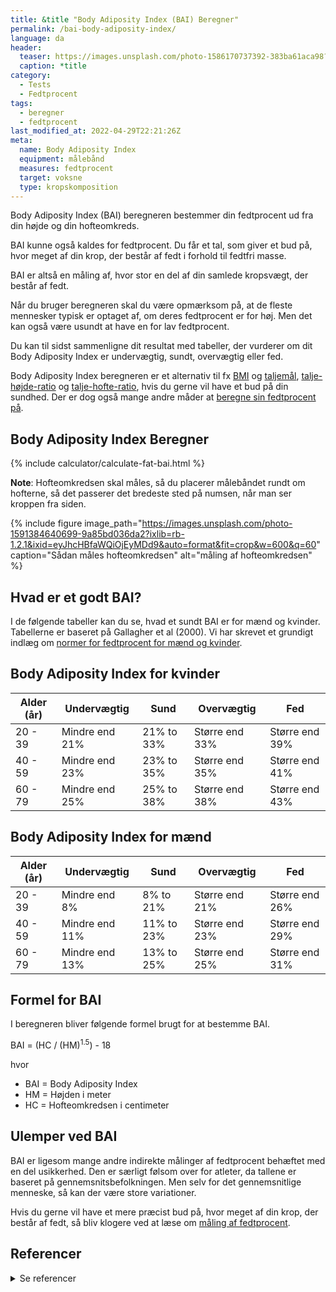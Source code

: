```yaml
---
title: &title "Body Adiposity Index (BAI) Beregner"
permalink: /bai-body-adiposity-index/
language: da
header:
  teaser: https://images.unsplash.com/photo-1586170737392-383ba61aca98?ixlib=rb-1.2.1&ixid=MnwxMjA3fDB8MHxwaG90by1wYWdlfHx8fGVufDB8fHx8&auto=format&fit=crop&h=300&w=400&q=10
  caption: *title
category:
  - Tests
  - Fedtprocent
tags:
  - beregner
  - fedtprocent
last_modified_at: 2022-04-29T22:21:26Z
meta:
  name: Body Adiposity Index
  equipment: målebånd
  measures: fedtprocent
  target: voksne
  type: kropskomposition
---
```


Body Adiposity Index (BAI) beregneren bestemmer din fedtprocent ud fra din højde og din hofteomkreds.

BAI kunne også kaldes for fedtprocent. Du får et tal, som giver et bud på, hvor meget af din krop, der består af fedt i forhold til fedtfri masse.

BAI er altså en måling af, hvor stor en del af din samlede kropsvægt, der består af fedt.

Når du bruger beregneren skal du være opmærksom på, at de fleste mennesker typisk er optaget af, om deres fedtprocent er for høj. Men det kan også være usundt at have en for lav fedtprocent.

Du kan til sidst sammenligne dit resultat med tabeller, der vurderer om dit Body Adiposity Index er undervægtig, sundt, overvægtig eller fed.

Body Adiposity Index beregneren er et alternativ til fx [BMI](/bmi/) og [taljemål](/taljemaal/), [talje-højde-ratio](/talje-hoejde-beregner/) og [talje-hofte-ratio](/talje-hofte-ratio/), hvis du gerne vil have et bud på din sundhed. Der er dog også mange andre måder at [beregne sin fedtprocent på](/artikel/udregning-af-fedtprocent/).

## Body Adiposity Index Beregner

{% include calculator/calculate-fat-bai.html %}

**Note**: Hofteomkredsen skal måles, så du placerer målebåndet rundt om hofterne, så det passerer det bredeste sted på numsen, når man ser kroppen fra siden.

{% include figure image_path="https://images.unsplash.com/photo-1591384640699-9a85bd036da2?ixlib=rb-1.2.1&ixid=eyJhcHBfaWQiOjEyMDd9&auto=format&fit=crop&w=600&q=60" caption="Sådan måles hofteomkredsen" alt="måling af hofteomkredsen" %}

## Hvad er et godt BAI?

I de følgende tabeller kan du se, hvad et sundt BAI er for mænd og kvinder. Tabellerne er baseret på Gallagher et al (2000). Vi har skrevet et grundigt indlæg om [normer for fedtprocent for mænd og kvinder](/fedtprocent-normer/).

## Body Adiposity Index for kvinder

| Alder (år) | Undervægtig | Sund | Overvægtig | Fed |
|-|-|-|-|-|
| 20 - 39	| Mindre end 21% | 21% to 33% | Større end 33% | Større end 39% |
| 40 - 59 | Mindre end 23% | 23% to 35% | Større end 35% | Større end 41% |
| 60 - 79 | Mindre end 25% | 25% to 38% | Større end 38% | Større end 43% |

## Body Adiposity Index for mænd

| Alder (år) | Undervægtig | Sund | Overvægtig | Fed |
|-|-|-|-|-|
| 20 - 39 | Mindre end 8% | 8% to 21% | Større end 21% | Større end 26% |
| 40 - 59 | Mindre end 11% | 11% to 23% | Større end 23% | Større end 29% |
| 60 - 79 | Mindre end 13% | 13% to 25% | Større end 25% | Større end 31% |

## Formel for BAI

I beregneren bliver følgende formel brugt for at bestemme BAI.

BAI = (HC / (HM)<sup>1.5</sup>) - 18

hvor

- BAI = Body Adiposity Index
- HM = Højden i meter
- HC = Hofteomkredsen i centimeter

## Ulemper ved BAI

BAI er ligesom mange andre indirekte målinger af fedtprocent behæftet med en del usikkerhed. Den er særligt følsom over for atleter, da tallene er baseret på gennemsnitsbefolkningen. Men selv for det gennemsnitlige menneske, så kan der være store variationer.

Hvis du gerne vil have et mere præcist bud på, hvor meget af din krop, der består af fedt, så bliv klogere ved at læse om [måling af fedtprocent](/maal-fedtprocent/).

## Referencer

<details markdown="1">
  <summary>Se referencer</summary>

- Colombo O, Villani S, Pinelli G, Trentani C, Baldi M, Tomarchio O, Tagliabue A. To treat or not to treat: comparison of different criteria used to determine whether weight loss is to be recommended. Nutr J. 2008 Jan 29;7:5.
- Gallagher D, Heymsfield SB, Heo M, Jebb SA, Murgatroyd PR, Sakamoto Y. Healthy percentage body fat ranges: an approach for developing guidelines based on body mass index. Am J Clin Nutr. 2000 Sep;72(3):694-701.
- </details>

